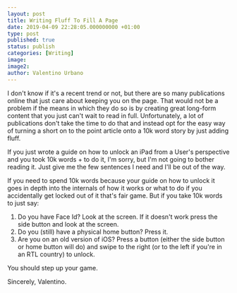 ```yaml
---
layout: post
title: Writing Fluff To Fill A Page
date: 2019-04-09 22:28:05.000000000 +01:00
type: post
published: true
status: publish
categories: [Writing]
image:
image2:
author: Valentino Urbano
---
```


I don't know if it's a recent trend or not, but there are so many publications online that just care about keeping you on the page. That would not be a problem if the means in which they do so is by creating great long-form content that you just can't wait to read in full. Unfortunately, a lot of publications don't take the time to do that and instead opt for the easy way of turning a short on to the point article onto a 10k word story by just adding fluff.

If you just wrote a guide on how to unlock an iPad from a User's perspective and you took 10k words + to do it, I'm sorry, but I'm not going to bother reading it. Just give me the few sentences I need and I'll be out of the way.

If you need to spend 10k words because your guide on how to unlock it goes in depth into the internals of how it works or what to do if you accidentally get locked out of it that's fair game. But if you take 10k words to just say:

1. Do you have Face Id? Look at the screen. If it doesn't work press the side button and look at the screen.
2. Do you (still) have a physical home button? Press it.
3. Are you on an old version of iOS? Press a button (either the side button or home button will do) and swipe to the right (or to the left if you're in an RTL country) to unlock.

You should step up your game.

Sincerely,
Valentino.
